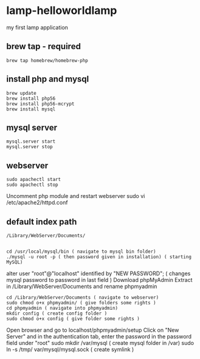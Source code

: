 # lamp-helloworldlamp
my first lamp application

## brew tap - required
    brew tap homebrew/homebrew-php

## install php and mysql
    brew update
    brew install php56
    brew install php56-mcrypt
    brew install mysql

## mysql server
    mysql.server start
    mysql.server stop

## webserver
    sudo apachectl start
    sudo apachectl stop

Uncomment php module and restart webserver
    sudo vi /etc/apache2/httpd.conf

## default index path
    /Library/WebServer/Documents/


    cd /usr/local/mysql/bin ( navigate to mysql bin folder)
    ./mysql -u root -p ( then password given in installation) ( starting MySQL)

alter user "root"@"localhost" identified by "NEW PASSWORD"; ( changes mysql password to password in last field )
Download phpMyAdmin
Extract in /Library/WebServer/Documents and rename phpmyadmin

    cd /Library/WebServer/Documents ( navigate to webserver)
    sudo chmod o+x phpmyadmin/ ( give folders some rights )
    cd phpmyadmin ( navigate into phpmyadmin)
    mkdir config ( create config folder )
    sudo chmod o+x config ( give folder some rights )

Open browser and go to localhost/phpmyadmin/setup
Click on "New Server" and in the authentication tab, enter the password in the password field under "root"
    sudo mkdir /var/mysql ( create mysql folder in /var)
    sudo ln -s /tmp/ var/mysql/mysql.sock ( create symlink ) 
